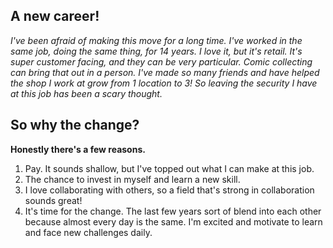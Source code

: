 ## A new career!

*I've been afraid of making this move for a long time. I've worked in the same job, doing the same thing, for 14 years. I love it, but it's retail. It's super customer facing, and they can be very particular. Comic collecting can bring that out in a person. I've made so many friends and have helped the shop I work at grow from 1 location to 3! So leaving the security I have at this job has been a scary thought.*

## So why the change?

**Honestly there's a few reasons.**
  1. Pay. It sounds shallow, but I've topped out what I can make at this job.
  2. The chance to invest in myself and learn a new skill.
  3. I love collaborating with others, so a field that's strong in collaboration sounds great!
  4. It's time for the change. The last few years sort of blend into each other because almost every day is the same. I'm excited and motivate to learn and face new challenges daily.
